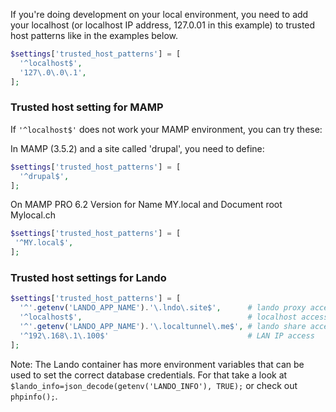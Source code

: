 If you're doing development on your local environment, you need to add your localhost (or localhost IP address, 127.0.01 in this example) to trusted host patterns like in the examples below.

```php
$settings['trusted_host_patterns'] = [
  '^localhost$',
  '127\.0\.0\.1',
];
```

### Trusted host setting for MAMP

If `'^localhost$'` does not work your MAMP environment, you can try these:

In MAMP (3.5.2) and a site called 'drupal', you need to define:

```php
$settings['trusted_host_patterns'] = [
  '^drupal$',
];

```

On MAMP PRO 6.2 Version for Name MY.local and Document root Mylocal.ch

```php
$settings['trusted_host_patterns'] = [
 '^MY.local$',
];
```

### Trusted host settings for Lando

```php
$settings['trusted_host_patterns'] = [
  '^'.getenv('LANDO_APP_NAME').'\.lndo\.site$',      # lando proxy access
  '^localhost$',                                     # localhost access
  '^'.getenv('LANDO_APP_NAME').'\.localtunnel\.me$', # lando share access
  '^192\.168\.1\.100$'                               # LAN IP access
];
```

Note: The Lando container has more environment variables that can be used to set the correct database credentials. For that take a look at `$lando_info=json_decode(getenv('LANDO_INFO'), TRUE);` or check out `phpinfo();`.